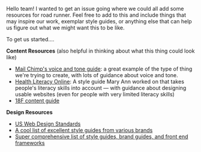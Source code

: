 Hello team! I wanted to get an issue going where we could all add some resources for road runner. Feel free to add to this and include things that may inspire our work, exemplar style guides, or anything else that can help us figure out what we might want this to be like. 


To get us started....

**Content Resources** (also helpful in thinking about what this thing could look like)
- [Mail Chimp's voice and tone guide](http://voiceandtone.com/):  a great example of the type of thing we're trying to create, with lots of guidance about voice and tone.
- [Health Literacy Online](http://health.gov/healthliteracyonline/): A style guide Mary Ann worked on that takes people's literacy skills into account — with guidance about designing usable websites (even for people with very limited literacy skills)
- [18F content guide](https://pages.18f.gov/content-guide/)

**Design Resources**
- [US Web Design Standards](https://designschool.canva.com/blog/50-meticulous-style-guides-every-startup-see-launching/)
- [A cool list of excellent style guides from various brands](https://designschool.canva.com/blog/50-meticulous-style-guides-every-startup-see-launching/)
- [Super comprehensive list of style guides, brand guides, and front end frameworks](https://medium.com/@iamtec/a-list-of-style-guides-brand-guidelines-and-front-end-frameworks-e5bb62db91e5#.sg7dwx39n)
